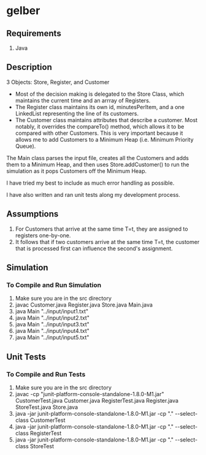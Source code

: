 # gelber

## Requirements
1. Java


## Description
3 Objects: Store, Register, and Customer
- Most of the decision making is delegated to the Store Class, which maintains the current time and an arrray of Registers.
- The Register class maintains its own id, minutesPerItem, and a one LinkedList representing the line of its customers.
- The Customer class maintains attributes that describe a customer. Most notably, it overrides the compareTo() method, which allows it to be compared with other Customers. This is very important because it allows me to add Customers to a Minimum Heap (i.e. Minimum Priority Queue).

The Main class parses the input file, creates all the Customers and adds them to a Minimum Heap, and then uses Store.addCustomer() to run the simulation as it pops Customers off the Minimum Heap.

I have tried my best to include as much error handling as possible. 

I have also written and ran unit tests along my development process.


## Assumptions
1. For Customers that arrive at the same time T=t, they are assigned to registers one-by-one.
2. It follows that if two customers arrive at the same time T=t, the customer that is processed first can influence the second's assignment.

## Simulation
### To Compile and Run Simulation
1. Make sure you are in the src directory
2. javac Customer.java Register.java Store.java Main.java
3. java Main "../input/input1.txt"
4. java Main "../input/input2.txt"
5. java Main "../input/input3.txt"
6. java Main "../input/input4.txt"
7. java Main "../input/input5.txt"


## Unit Tests
### To Compile and Run Tests
1. Make sure you are in the src directory
2. javac -cp "junit-platform-console-standalone-1.8.0-M1.jar" CustomerTest.java Customer.java RegisterTest.java Register.java StoreTest.java Store.java
3. java -jar junit-platform-console-standalone-1.8.0-M1.jar -cp "." --select-class CustomerTest
4. java -jar junit-platform-console-standalone-1.8.0-M1.jar -cp "." --select-class RegisterTest
5. java -jar junit-platform-console-standalone-1.8.0-M1.jar -cp "." --select-class StoreTest
